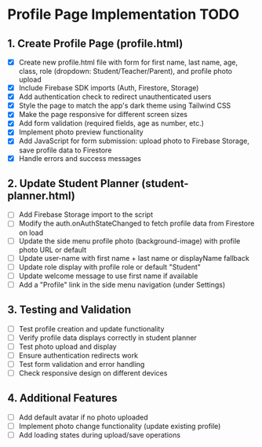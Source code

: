 # Profile Page Implementation TODO

## 1. Create Profile Page (profile.html)
- [x] Create new profile.html file with form for first name, last name, age, class, role (dropdown: Student/Teacher/Parent), and profile photo upload
- [x] Include Firebase SDK imports (Auth, Firestore, Storage)
- [x] Add authentication check to redirect unauthenticated users
- [x] Style the page to match the app's dark theme using Tailwind CSS
- [x] Make the page responsive for different screen sizes
- [x] Add form validation (required fields, age as number, etc.)
- [x] Implement photo preview functionality
- [x] Add JavaScript for form submission: upload photo to Firebase Storage, save profile data to Firestore
- [x] Handle errors and success messages

## 2. Update Student Planner (student-planner.html)
- [ ] Add Firebase Storage import to the script
- [ ] Modify the auth.onAuthStateChanged to fetch profile data from Firestore on load
- [ ] Update the side menu profile photo (background-image) with profile photo URL or default
- [ ] Update user-name with first name + last name or displayName fallback
- [ ] Update role display with profile role or default "Student"
- [ ] Update welcome message to use first name if available
- [ ] Add a "Profile" link in the side menu navigation (under Settings)

## 3. Testing and Validation
- [ ] Test profile creation and update functionality
- [ ] Verify profile data displays correctly in student planner
- [ ] Test photo upload and display
- [ ] Ensure authentication redirects work
- [ ] Test form validation and error handling
- [ ] Check responsive design on different devices

## 4. Additional Features
- [ ] Add default avatar if no photo uploaded
- [ ] Implement photo change functionality (update existing profile)
- [ ] Add loading states during upload/save operations
